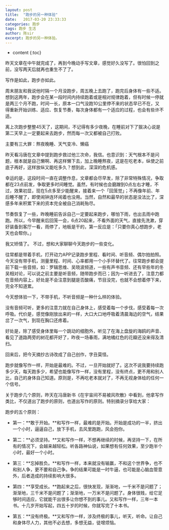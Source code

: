 ```yaml
---
layout: post
title:  "跑步的另一种体验"
date:   2017-03-20 23:33:33
categories: 跑步
tags: 跑步 生活
author: 陈sir
excerpt: 跑步的另一种体验。
---
```

* content
{:toc}

昨天文章在中午就完成了，再到今晚动手写文章，感觉好久没写了。很怕回到之前，没写两天后就再也重生不了了。

写作是如此，跑步亦如此。

周末朋友和我说他时隔一个月没跑步，周五晚上去跑了，跑完后身体有一些不适。
想到这两年，跑步会在某一段时间内持续跑着或是相对规律跑着，但有时候一停就是两三个月不跑，时间一长，原本一口气没跑10公里停不来的状态早已不在，又得重新开始训练、适应、恢复节奏，每次身体都有一个适应的过程，也会有些许不适。

离上次跑步整整45天了，这期间，不记得有多少夜晚，在睡前对下了狠决心说是第二天早上一定要起来去跑步，然而每一次又都被自己打败。

主要有三大罪：熬夜晚睡、天气变冷、懒癌

昨天看冯唐在文章中提到跑步救过他三次命，我信。也意识到：天气根本不是问题，根本就是自己懒啊、再这样懒下去，加上晚睡熬夜，这是在吃老本，纵使之前底子再好，这样放纵又能吃多久？想到此，深深的危机感。

幸运的是，这段时间一直在调整作息，文章都会尽早发，除了非常特殊情况，争取都在23点前发，争取更多时间睡觉。虽然，有时候也会磨蹭到0点左右才睡，不过，效果初显，现在5点多至少能醒来，接着来一个「回笼觉」；不再像年前、年后睡不醒了，即使闹钟连环闹着也没用。当然，自然和最早的状态是没法比了，深感多年来积累下来的资本完全被自己消耗殆尽。

节奏恢复了一些，昨晚睡前告诉自己一定要起来跑步，哪怕下雨，也出去雨中跑跑。所以，今早醒来后回笼一会，6点20起来，不看外面的天气，直接先洗漱，穿好装备到客厅一看，雨停了，地板是干的，第一反应是：「只要你真心想跑步，老天也会帮你。」

我又矫情了。
不过，想和大家聊聊今天跑步的一些变化。

往常都是带着手机，打开动力APP记录跑步里程、看时间、听音频、偶尔拍拍照。
今天没有带手机，测量里程、时间、心率都用一个小手环替代了。往常跑步都会提前下载一些音频，如：罗辑思维、吴晓波频道，一些有声书音频、还有早些年的冬吴相对论，可以说之前主要是听音频，随带跑步而已；因为一听进去了，注意力都在音频内容上，好处是不会注意到腿是否酸痛，节目没完，也就不会想着停下来，完全不知道累。

今天想体验一下，不带手机，不听音频是一种什么样的体验。

没有音频可听，更多的注意力就在自己身体上，感受着每一个步伐，感受着每一次呼吸。代价是，感觉像刚放出来的一样，大口大口地呼吸着清晨海边的空气，结果岔了一次气，到现在胸口还疼着。

好处是，除了感受身体里每一个跳动的细胞外，听见了在海上盘旋的海鸥的声音、看见了道路两旁的树花都开好了，昨夜一场春雨，满地橘红色的花瓣还没来得及清扫。

回来后，把今天摘抄古诗改成了自己创作，字丑莫怪。

跑步就像写作一样，开始是最难的。不过，一旦开始就好了。这次不说我要持续跑多少天，每天跑多少，希望也能像写作一样，没有里程，没有终点，更不用和别人比，自己的身体自己知道。原则是，不再吃老本就对了，不再无视身体给的任何一个信号。

关于跑步几个原则，昨天在冯唐新书《在宇宙间不易被风吹散》中看到，他拿写作类比，不仅道出了跑步的原则，也道出写作的原则。特别摘录分享给大家：

跑步的五个原则：

- 第一：**敢于开始。**和写作一样，最难的是开始。开始是成功的一半，挤出一个小时，逼逼自己，放下手机，去风里跑跑，风会抱你。

- 第二：**必须坚持。**又和写作一样，不想再继续的时候，再坚持一下，在所有的情况下，会越来越轻松。听各路神仙说，如果想有任何效果，至少跑半个小时，最好一个小时。

- 第三：**忘掉胜负。**和写作一样，本来就没有输赢，不和这个世界争，也不和别人争，更不要和自己争。争的结果可能是一时牛逼，也可能是心脑血管意外，后者造成的持续影响大很多。

- 第四：**享受成长。**跑起来之后，很快发现，渐渐地，一千米不是问题了；渐渐地，三千米不是问题了；渐渐地，一万米不是问题了。身体很贱，给它足够时间适应，它就能干出很多让你想不到的事儿。又和写作一样，三年一本书。十几岁开始写起，四五十岁的时候，你就写完了十本书。

- 第五：**没有终极。**又和写作一样，涉及终极的事儿，听天，听命。让自己和身体尽人力，其他不必去想，多想无益，徒增烦恼。